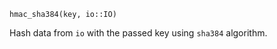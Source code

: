 ```
hmac_sha384(key, io::IO)
```

Hash data from `io` with the passed key using `sha384` algorithm.
